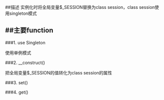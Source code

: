 ##描述
实例化时将全局变量$_SESSION替换为class session，class session使用singleton模式

##主要function
---

###1. use Singleton

使用单例模式

###2. __construct()

把全局变量$_SESSION的值转化为class session的属性

###3. set()

###4. get()
